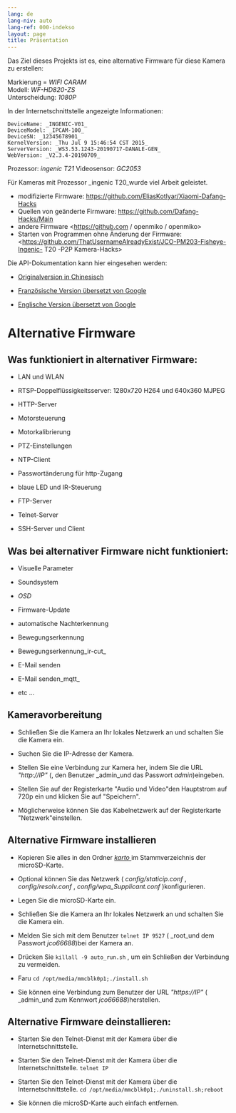 ```yaml
---
lang: de
lang-niv: auto
lang-ref: 000-indekso
layout: page
title: Präsentation
---
```


Das Ziel dieses Projekts ist es, eine alternative Firmware für diese Kamera zu erstellen:

Markierung = _WIFI CARAM_  
Modell: _WF-HD820-ZS_  
Unterscheidung: _1080P_

In der Internetschnittstelle angezeigte Informationen:
```
DeviceName: _INGENIC-V01_
DeviceModel: _IPCAM-100_
DeviceSN: _12345678901_
KernelVersion: _Thu Jul 9 15:46:54 CST 2015_
ServerVersion: _WS3.53.1243-20190717-DANALE-GEN_
WebVersion: _V2.3.4-20190709_
```

Prozessor: _ingenic T21_
Videosensor: _GC2053_

Für Kameras mit Prozessor _ingenic T20_wurde viel Arbeit geleistet.
* modifizierte Firmware: <https://github.com/EliasKotlyar/Xiaomi-Dafang-Hacks>
* Quellen von geänderte Firmware: <https://github.com/Dafang-Hacks/Main>
* andere Firmware <https://github.com / openmiko / openmiko>
* Starten von Programmen ohne Änderung der Firmware: <https://github.com/ThatUsernameAlreadyExist/JCO-PM203-Fisheye-Ingenic- T20 -P2P Kamera-Hacks>

Die API-Dokumentation kann hier eingesehen werden:  
* [Originalversion in Chinesisch](../zh/includes.zh/html/)


* [Französische Version übersetzt von Google](../fr/includes.fr/html/)


* [Englische Version übersetzt von Google](../en/includes.en/html/)



# Alternative Firmware

## Was funktioniert in alternativer Firmware:

* LAN und WLAN


* RTSP-Doppelflüssigkeitsserver: 1280x720 H264 und 640x360 MJPEG


* HTTP-Server


* Motorsteuerung


* Motorkalibrierung


* PTZ-Einstellungen


* NTP-Client


* Passwortänderung für http-Zugang


* blaue LED und IR-Steuerung


* FTP-Server


* Telnet-Server


* SSH-Server und Client



## Was bei alternativer Firmware nicht funktioniert:

* Visuelle Parameter


* Soundsystem


* _OSD_


* Firmware-Update


* automatische Nachterkennung


* Bewegungserkennung


* Bewegungserkennung_ir-cut_


* E-Mail senden


* E-Mail senden_mqtt_


* etc ...



## Kameravorbereitung

* Schließen Sie die Kamera an Ihr lokales Netzwerk an und schalten Sie die Kamera ein.


* Suchen Sie die IP-Adresse der Kamera.


* Stellen Sie eine Verbindung zur Kamera her, indem Sie die URL _"http://IP"_ (, den Benutzer _admin_und das Passwort _admin_)eingeben.


* Stellen Sie auf der Registerkarte "Audio und Video"den Hauptstrom auf 720p ein und klicken Sie auf "Speichern".


* Möglicherweise können Sie das Kabelnetzwerk auf der Registerkarte "Netzwerk"einstellen.



## Alternative Firmware installieren

* Kopieren Sie alles in den Ordner [ _karto_ ](https://github.com/jmichault/ipcam-100/tree/master/karto) im Stammverzeichnis der microSD-Karte.


* Optional können Sie das Netzwerk ( _config/staticip.conf_ , _config/resolv.conf_ , _config/wpa_Supplicant.conf_ )konfigurieren.


* Legen Sie die microSD-Karte ein.


* Schließen Sie die Kamera an Ihr lokales Netzwerk an und schalten Sie die Kamera ein.


* Melden Sie sich mit dem Benutzer `telnet IP 9527` ( _root_und dem Passwort _jco66688_)bei der Kamera an.


* Drücken Sie `killall -9 auto_run.sh` , um ein Schließen der Verbindung zu vermeiden.


* Faru `cd /opt/media/mmcblk0p1;./install.sh`


* Sie können eine Verbindung zum Benutzer der URL _"https://IP"_ ( _admin_und zum Kennwort _jco66688_)herstellen.



## Alternative Firmware deinstallieren:

* Starten Sie den Telnet-Dienst mit der Kamera über die Internetschnittstelle.


* Starten Sie den Telnet-Dienst mit der Kamera über die Internetschnittstelle. `telnet IP` 


* Starten Sie den Telnet-Dienst mit der Kamera über die Internetschnittstelle. `cd /opt/media/mmcblk0p1;./uninstall.sh;reboot`



* Sie können die microSD-Karte auch einfach entfernen.


